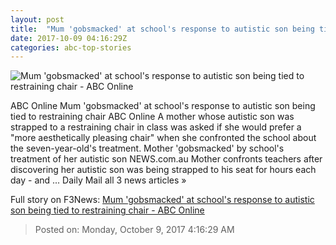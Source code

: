 ```yaml
---
layout: post
title:  "Mum 'gobsmacked' at school's response to autistic son being tied to restraining chair - ABC Online"
date: 2017-10-09 04:16:29Z
categories: abc-top-stories
---
```


![Mum 'gobsmacked' at school's response to autistic son being tied to restraining chair - ABC Online](http://www.abc.net.au/news/image/9030840-1x1-700x700.jpg)

ABC Online Mum 'gobsmacked' at school's response to autistic son being tied to restraining chair ABC Online A mother whose autistic son was strapped to a restraining chair in class was asked if she would prefer a "more aesthetically pleasing chair" when she confronted the school about the seven-year-old's treatment. Mother 'gobsmacked' by school's treatment of her autistic son NEWS.com.au Mother confronts teachers after discovering her autistic son was being strapped to his seat for hours each day - and ... Daily Mail all 3 news articles »


Full story on F3News: [Mum 'gobsmacked' at school's response to autistic son being tied to restraining chair - ABC Online](http://www.f3nws.com/n/2keR2D)

> Posted on: Monday, October 9, 2017 4:16:29 AM

